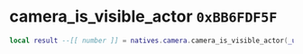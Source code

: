 # camera_is_visible_actor `0xBB6FDF5F`

```lua
local result --[[ number ]] = natives.camera.camera_is_visible_actor(_unk0 --[[ number ]], _unk1 --[[ number ]], _unk2 --[[ number ]], _unk3 --[[ number ]], _unk4 --[[ number ]], _unk5 --[[ number ]], _unk6 --[[ number ]])
```